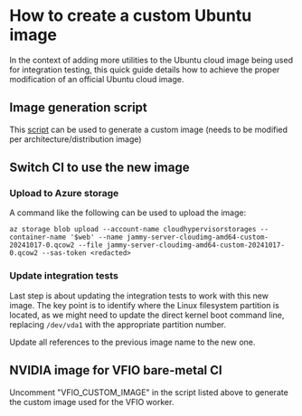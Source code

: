 # How to create a custom Ubuntu image

In the context of adding more utilities to the Ubuntu cloud image being used
for integration testing, this quick guide details how to achieve the proper
modification of an official Ubuntu cloud image.

## Image generation script

This [script](scripts/build-custom-image.sh) can be used to generate a custom image (needs to be modified per architecture/distribution image)

## Switch CI to use the new image

### Upload to Azure storage

A command like the following can be used to upload the image:

`az storage blob upload --account-name cloudhypervisorstorages --container-name '$web' --name jammy-server-cloudimg-amd64-custom-20241017-0.qcow2 --file jammy-server-cloudimg-amd64-custom-20241017-0.qcow2 --sas-token <redacted>`

### Update integration tests

Last step is about updating the integration tests to work with this new image.
The key point is to identify where the Linux filesystem partition is located,
as we might need to update the direct kernel boot command line, replacing
`/dev/vda1` with the appropriate partition number.

Update all references to the previous image name to the new one.

## NVIDIA image for VFIO bare-metal CI

Uncomment "VFIO_CUSTOM_IMAGE" in the script listed above to generate the custom image used for the VFIO worker.